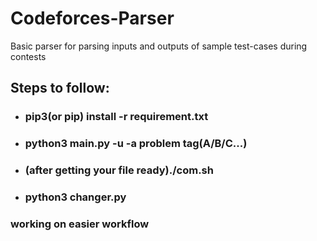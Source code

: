 # Codeforces-Parser
Basic parser for parsing inputs and outputs of sample test-cases during contests

## Steps to follow:
  - ### pip3(or pip) install -r requirement.txt
  - ### python3 main.py -u <content url> -a problem tag(A/B/C...)
  - ### (after getting  your file ready)./com.sh
  - ### python3 changer.py
 
### working on easier workflow
